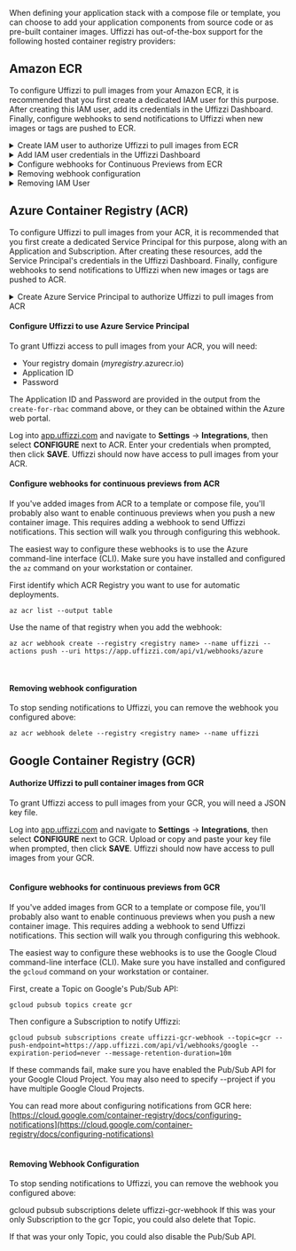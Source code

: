 When defining your application stack with a compose file or template, you can choose to add your application components from source code or as pre-built container images. Uffizzi has out-of-the-box support for the following hosted container registry providers:  

## Amazon ECR  

To configure Uffizzi to pull images from your Amazon ECR, it is recommended that you first create a dedicated IAM user for this purpose. After creating this IAM user, add its credentials in the Uffizzi Dashboard. Finally, configure webhooks to send notifications to Uffizzi when new images or tags are pushed to ECR.   

<details><summary>Create IAM user to authorize Uffizzi to pull images from ECR</summary>

<p>To fetch container images from your private ECR repositories, Uffizzi requires an API access key for an IAM User within your AWS Account. It's a best practice to grant this user only the permissions required. This section will walk you through creating a new IAM User, granting it strict permissions, and creating an API access key.</p>

<p>The easiest way to create this user is to use the AWS command-line interface (CLI). Make sure you have installed and configured the `aws` command on your workstation or container, including setting the default region to match your ECR repositories.</p>

</p>Create a new IAM User within your AWS Account. If you get an error that it already exists, that's fine.</p>

<code>aws iam create-user --user-name uffizzi --output table</code>   

<p>Attach an Amazon-managed policy to the new User. This grants permission only to list and read images.</p>

<code>aws iam attach-user-policy --user-name uffizzi --policy-arn arn:aws:iam::aws:policy/AmazonEC2ContainerRegistryReadOnly</code>  

<p>Create and obtain an API access key for this user. You'll need the output of this command soon.</p>

</code>
aws iam create-access-key --user-name uffizzi --query "[join(' ', ['Access Key ID:', AccessKey.AccessKeyId]), join(' ', ['Secret Access Key:', AccessKey.SecretAccessKey])]" --output table
</code>

<p>When you configure ECR within Uffizzi in the next step, you'll need these values.</p>  
</details>

<details><summary>Add IAM user credentials in the Uffizzi Dashboard</summary>

<p>In the Uffizzi Dashboard (UI), navigate to **Settings** > **Integrations**. There you will see a list that includes container registries supported by Uffizzi. Select **CONFIGURE** next to the Amazon ECR option. After that, you'll be promoted to sign in to ECR with your registry domain, access key ID, and your secret access key. Once authenticated, Uffizzi will now be able to pull images from your registry.</p>

<img src="../../assets/images/settings-integrations.png">
</details>   

<details><summary>Configure webhooks for Continuous Previews from ECR</summary>

<p>After configuring AWS ECR to pull images, you'll probably also want to enable continuous previews when you push a new container image. This requires configuring AWS EventBridge to send Uffizzi notifications via webhook HTTP requests. This section will walk you through configuring these webhooks.</p>

<p>The easiest way to configure these webhooks is to use the AWS CLI. Make sure you have installed and configured the `aws` command on your workstation or container, including setting the default region to match your ECR repositories.</p>

<p>Download the following shell script to configure these webhooks for you:</p>   

<code> wget http://uffizzi.com/docs/setup/container-registry-integrations/assets/scripts/uffizzi_ecr_webhook_configure.bash</code>  


<p>Review the contents so you understand what you're executing. Then execute the script:</p>

<code>bash ./uffizzi_ecr_webhook_configure.bash</code>

<p>You should see output about the resource you've just created. If you see errors about resources already existing that's fine; that means someone else has already configured them.</p>

<p>You should also see the EventBridge Rule and other resources within the AWS Console:<p>    

<img src="../../assets/images/ecr-webhook-screenshot.png">
</details>
<details><summary>Removing webhook configuration</summary>

<p>We've also provided a script to remove all of this configuration. Use this when you want to reconfigure the webhooks or when you no longer require automatic deployment to Uffizzi.<p>

</p>Download the removal script:</p>

<code>wget https://uffizzi.zendesk.com/hc/article_attachments/4410648688919/uffizzi_ecr_webhook_remove.bash</code>

<p>Review the contents so you understand what you're executing. Then execute the removal script:</p>

<code>bash ./uffizzi_ecr_webhook_remove.bash</code>  
</details>

<details><summary>Removing IAM User</summary>

<p>You can revoke Uffizzi's access to your ECR repositories by detaching the policy from the IAM User:</p>

    
<code>aws iam detach-user-policy --user-name uffizzi --policy-arn arn:aws:iam::aws:policy/AmazonEC2ContainerRegistryReadOnly</code>

<p>If no longer needed, you can then delete the IAM User. You must first delete all of the user's API Access Keys.</p>
</details>

## Azure Container Registry (ACR)  

To configure Uffizzi to pull images from your ACR, it is recommended that you first create a dedicated Service Principal for this purpose, along with an Application and Subscription. After creating these resources, add the Service Principal's credentials in the Uffizzi Dashboard. Finally, configure webhooks to send notifications to Uffizzi when new images or tags are pushed to ACR.   

<details><summary>Create Azure Service Principal to authorize Uffizzi to pull images from ACR</summary>

To access your container images directly, Uffizzi requires access to your Azure Container Registry. The easiest way to accomplish this is to create a Service Principal and grant it the `ACRPull` role. You can read more about Azure Service Principals here: <https://docs.microsoft.com/en-us/azure/active-directory/develop/app-objects-and-service-principals>

You may need to create an Application with a Subscription. You can read more about this here: <https://docs.microsoft.com/en-us/azure/active-directory/develop/quickstart-register-app>

Once you have an active Subscription and [a Container Image Registry](https://docs.microsoft.com/en-us/azure/container-registry/container-registry-get-started-azure-cli), you can use the `create-for-rbac` command to create a service principal and simultaneously grant it the `ACRPull` role:

```
az ad sp create-for-rbac --name uffizzi-example-acrpull --scopes /subscriptions/00000000-0000-0000-0000-000000000000/resourceGroups/uffizzi-example/providers/Microsoft.ContainerRegistry/registries/uffizziexample --role acrpull
```

This command will output a JSON object with some values you will need later: `appId` and `password`. You can read more about this command here: <https://docs.microsoft.com/en-us/cli/azure/create-an-azure-service-principal-azure-cli>
</details>

#### Configure Uffizzi to use Azure Service Principal
To grant Uffizzi access to pull images from your ACR, you will need:  

* Your registry domain (*myregistry*.azurecr.io)
* Application ID
* Password

The Application ID and Password are provided in the output from the `create-for-rbac` command above, or they can be obtained within the Azure web portal.

Log into [app.uffizzi.com](https://app.uffizzi.com) and navigate to **Settings** -> **Integrations**, then select **CONFIGURE** next to ACR. Enter your credentials when prompted, then click **SAVE**. Uffizzi should now have access to pull images from your ACR.
&nbsp;  
#### Configure webhooks for continuous previews from ACR

If you've added images from ACR to a template or compose file, you'll probably also want to enable continuous previews when you push a new container image. This requires adding a webhook to send Uffizzi notifications. This section will walk you through configuring this webhook.

The easiest way to configure these webhooks is to use the Azure command-line interface (CLI). Make sure you have installed and configured the `az` command on your workstation or container.

First identify which ACR Registry you want to use for automatic deployments.

    az acr list --output table

Use the name of that registry when you add the webhook:

    az acr webhook create --registry <registry name> --name uffizzi --actions push --uri https://app.uffizzi.com/api/v1/webhooks/azure
&nbsp;  
#### Removing webhook configuration

To stop sending notifications to Uffizzi, you can remove the webhook you configured above:

    az acr webhook delete --registry <registry name> --name uffizzi

## Google Container Registry (GCR)  

#### Authorize Uffizzi to pull container images from GCR  
To grant Uffizzi access to pull images from your GCR, you will need a JSON key file.  

Log into [app.uffizzi.com](https://app.uffizzi.com) and navigate to **Settings** -> **Integrations**, then select **CONFIGURE** next to GCR. Upload or copy and paste your key file when prompted, then click **SAVE**. Uffizzi should now have access to pull images from your GCR.  
&nbsp;  
#### Configure webhooks for continuous previews from GCR
If you've added images from GCR to a template or compose file, you'll probably also want to enable continuous previews when you push a new container image. This requires adding a webhook to send Uffizzi notifications. This section will walk you through configuring this webhook.

The easiest way to configure these webhooks is to use the Google Cloud command-line interface (CLI). Make sure you have installed and configured the `gcloud` command on your workstation or container.

First, create a Topic on Google's Pub/Sub API:

    gcloud pubsub topics create gcr

Then configure a Subscription to notify Uffizzi:

    gcloud pubsub subscriptions create uffizzi-gcr-webhook --topic=gcr --push-endpoint=https://app.uffizzi.com/api/v1/webhooks/google --expiration-period=never --message-retention-duration=10m

If these commands fail, make sure you have enabled the Pub/Sub API for your Google Cloud Project.  You may also need to specify --project if you have multiple Google Cloud Projects.

You can read more about configuring notifications from GCR here: [https://cloud.google.com/container-registry/docs/configuring-notifications](https://cloud.google.com/container-registry/docs/configuring-notifications)  
&nbsp;  
#### Removing Webhook Configuration

To stop sending notifications to Uffizzi, you can remove the webhook you configured above:

gcloud pubsub subscriptions delete uffizzi-gcr-webhook
If this was your only Subscription to the gcr Topic, you could also delete that Topic.

If that was your only Topic, you could also disable the Pub/Sub API.
